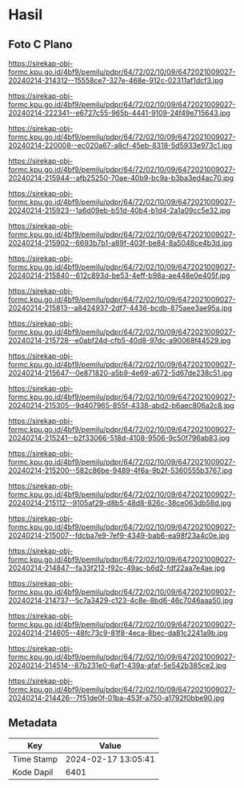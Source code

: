 # Hasil

## Foto C Plano

https://sirekap-obj-formc.kpu.go.id/4bf9/pemilu/pdpr/64/72/02/10/09/6472021009027-20240214-214312--15558ce7-327e-468e-912c-02311af1dcf3.jpg

https://sirekap-obj-formc.kpu.go.id/4bf9/pemilu/pdpr/64/72/02/10/09/6472021009027-20240214-222341--e6727c55-965b-4441-9109-24f49e715643.jpg

https://sirekap-obj-formc.kpu.go.id/4bf9/pemilu/pdpr/64/72/02/10/09/6472021009027-20240214-220008--ec020a67-a8cf-45eb-8318-5d5933e973c1.jpg

https://sirekap-obj-formc.kpu.go.id/4bf9/pemilu/pdpr/64/72/02/10/09/6472021009027-20240214-215944--afb25250-70ae-40b9-bc9a-b3ba3ed4ac70.jpg

https://sirekap-obj-formc.kpu.go.id/4bf9/pemilu/pdpr/64/72/02/10/09/6472021009027-20240214-215923--1a6d09eb-b51d-40b4-b1d4-2a1a09cc5e32.jpg

https://sirekap-obj-formc.kpu.go.id/4bf9/pemilu/pdpr/64/72/02/10/09/6472021009027-20240214-215902--6693b7b1-a89f-403f-be84-8a5048ce4b3d.jpg

https://sirekap-obj-formc.kpu.go.id/4bf9/pemilu/pdpr/64/72/02/10/09/6472021009027-20240214-215840--612c893d-be53-4eff-b98a-ae448e0e405f.jpg

https://sirekap-obj-formc.kpu.go.id/4bf9/pemilu/pdpr/64/72/02/10/09/6472021009027-20240214-215813--a8424937-2df7-4436-bcdb-875aee3ae95a.jpg

https://sirekap-obj-formc.kpu.go.id/4bf9/pemilu/pdpr/64/72/02/10/09/6472021009027-20240214-215728--e0abf24d-cfb5-40d8-97dc-a90068f44529.jpg

https://sirekap-obj-formc.kpu.go.id/4bf9/pemilu/pdpr/64/72/02/10/09/6472021009027-20240214-215647--0e871820-a5b9-4e69-a672-5d67de238c51.jpg

https://sirekap-obj-formc.kpu.go.id/4bf9/pemilu/pdpr/64/72/02/10/09/6472021009027-20240214-215305--9d407965-855f-4338-abd2-b6aec806a2c8.jpg

https://sirekap-obj-formc.kpu.go.id/4bf9/pemilu/pdpr/64/72/02/10/09/6472021009027-20240214-215241--b2f33066-518d-4108-9506-9c50f796ab83.jpg

https://sirekap-obj-formc.kpu.go.id/4bf9/pemilu/pdpr/64/72/02/10/09/6472021009027-20240214-215200--582c86be-9489-4f6a-9b2f-5360555b3767.jpg

https://sirekap-obj-formc.kpu.go.id/4bf9/pemilu/pdpr/64/72/02/10/09/6472021009027-20240214-215112--9105af29-d8b5-48d8-826c-38ce063db58d.jpg

https://sirekap-obj-formc.kpu.go.id/4bf9/pemilu/pdpr/64/72/02/10/09/6472021009027-20240214-215007--fdcba7e9-7ef9-4349-bab6-ea98f23a4c0e.jpg

https://sirekap-obj-formc.kpu.go.id/4bf9/pemilu/pdpr/64/72/02/10/09/6472021009027-20240214-214847--fa33f212-f92c-49ac-b6d2-fdf22aa7e4ae.jpg

https://sirekap-obj-formc.kpu.go.id/4bf9/pemilu/pdpr/64/72/02/10/09/6472021009027-20240214-214737--5c7a3429-c123-4c8e-8bd6-46c7046aaa50.jpg

https://sirekap-obj-formc.kpu.go.id/4bf9/pemilu/pdpr/64/72/02/10/09/6472021009027-20240214-214605--48fc73c9-81f8-4eca-8bec-da81c2241a9b.jpg

https://sirekap-obj-formc.kpu.go.id/4bf9/pemilu/pdpr/64/72/02/10/09/6472021009027-20240214-214514--87b231e0-6af1-439a-afaf-5e542b385ce2.jpg

https://sirekap-obj-formc.kpu.go.id/4bf9/pemilu/pdpr/64/72/02/10/09/6472021009027-20240214-214426--7f51de0f-01ba-453f-a750-a1792f0bbe90.jpg


## Metadata

| Key        | Value               |
| ---------- | ------------------- |
| Time Stamp | 2024-02-17 13:05:41 |
| Kode Dapil | 6401                |




